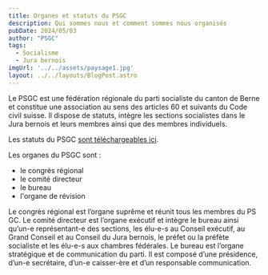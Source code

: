```yaml
---
title: Organes et statuts du PSGC
description: Qui sommes nous et comment sommes nous organisés
pubDate: 2024/05/03
author: "PSGC"
tags: 
  - Socialisme
  - Jura bernois
imgUrl: '../../assets/paysage1.jpg'
layout: ../../layouts/BlogPost.astro
---
```


Le PSGC est une fédération régionale du parti socialiste du canton de Berne et constitue une association au sens des articles 60 et suivants du Code civil suisse. Il dispose de statuts, intègre les sections socialistes dans le Jura bernois et leurs membres ainsi que des membres individuels.

Les statuts du PSGC [sont téléchargeables ici](../../public/docs/statuts_psgc_dec2023.pdf).


Les organes du PSGC sont : 
- le congrès régional
- le comité directeur
- le bureau
- l'organe de révision

Le congrès régional est l’organe suprême et réunit tous les membres du PS GC. Le comité directeur est l’organe exécutif et intègre le bureau ainsi qu’un-e représentant-e des sections, les élu-e-s au Conseil exécutif, au Grand Conseil et au Conseil du Jura bernois, le préfet ou la préfète socialiste et les élu-e-s aux chambres fédérales. Le bureau est l’organe stratégique et de communication du parti. Il est composé d’une présidence, d’un-e secrétaire, d’un-e caisser-ère et d’un responsable communication.  